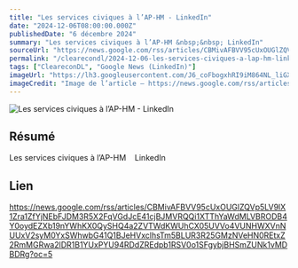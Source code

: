 ```yaml
---
title: "Les services civiques à l’AP-HM - LinkedIn"
date: "2024-12-06T08:00:00.000Z"
publishedDate: "6 décembre 2024"
summary: "Les services civiques à l’AP-HM &nbsp;&nbsp; LinkedIn"
sourceUrl: "https://news.google.com/rss/articles/CBMivAFBVV95cUxOUGlZQVp5LV9lX1Zra1ZfYjNEbFJDM3R5X2FqVGdJcE41cjBJMVRQQi1XTThYaWdMLVBRODB4Y0oydEZXb19nYWhKX0QySHQ4a2ZVTWdKWUhCX05UVVo4VUNHWXVnNUUxV2syM0YxSWhwbG41Q1BJeHVxclhsTm5BLUR3R25GMzNVeHN0REtxZ2RmMGRwa2lDR1B1YUxPYU94RDdZREdpb1RSV0o1SFgybjBHSmZUNk1vMDBDRg?oc=5"
permalink: "/clearecondl/2024-12-06-les-services-civiques-a-lap-hm-linkedin"
tags: ["CleareconDL", "Google News (LinkedIn)"]
imageUrl: "https://lh3.googleusercontent.com/J6_coFbogxhRI9iM864NL_liGXvsQp2AupsKei7z0cNNfDvGUmWUy20nuUhkREQyrpY4bEeIBuc=s0-w300"
imageCredit: "Image de l’article — https://news.google.com/rss/articles/CBMivAFBVV95cUxOUGlZQVp5LV9lX1Zra1ZfYjNEbFJDM3R5X2FqVGdJcE41cjBJMVRQQi1XTThYaWdMLVBRODB4Y0oydEZXb19nYWhKX0QySHQ4a2ZVTWdKWUhCX05UVVo4VUNHWXVnNUUxV2syM0YxSWhwbG41Q1BJeHVxclhsTm5BLUR3R25GMzNVeHN0REtxZ2RmMGRwa2lDR1B1YUxPYU94RDdZREdpb1RSV0o1SFgybjBHSmZUNk1vMDBDRg?oc=5"
---
```


![Les services civiques à l’AP-HM - LinkedIn](https://lh3.googleusercontent.com/J6_coFbogxhRI9iM864NL_liGXvsQp2AupsKei7z0cNNfDvGUmWUy20nuUhkREQyrpY4bEeIBuc=s0-w300)

## Résumé

Les services civiques à l’AP-HM &nbsp;&nbsp; LinkedIn

## Lien

https://news.google.com/rss/articles/CBMivAFBVV95cUxOUGlZQVp5LV9lX1Zra1ZfYjNEbFJDM3R5X2FqVGdJcE41cjBJMVRQQi1XTThYaWdMLVBRODB4Y0oydEZXb19nYWhKX0QySHQ4a2ZVTWdKWUhCX05UVVo4VUNHWXVnNUUxV2syM0YxSWhwbG41Q1BJeHVxclhsTm5BLUR3R25GMzNVeHN0REtxZ2RmMGRwa2lDR1B1YUxPYU94RDdZREdpb1RSV0o1SFgybjBHSmZUNk1vMDBDRg?oc=5
